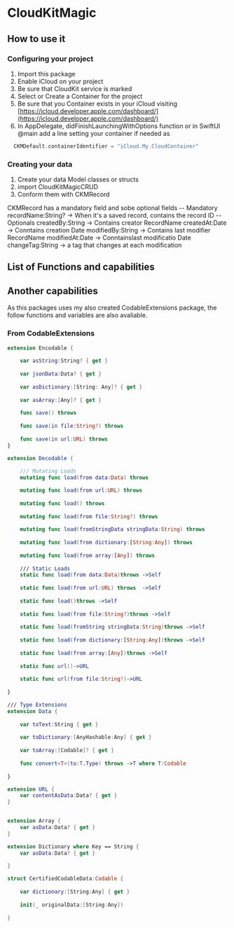 # CloudKitMagic

## How to use it

### Configuring your project
1. Import this package
2. Enable iCloud on your project
1. Be sure that CloudKit service is marked
2. Select or Create a Container for the project
3. Be sure that you Container exists in your iCloud visiting  [https://icloud.developer.apple.com/dashboard/](https://icloud.developer.apple.com/dashboard/)
3. In AppDelegate, didFinishLaunchingWithOptions function or in SwiftUI @main add a line setting your container if needed as
```swift
  CKMDefault.containerIdentifier = "iCloud.My.CloudContainer"
```


### Creating your data

1. Create your data Model classes or structs
2. import CloudKitMagicCRUD
3. Conform them with CKMRecord


CKMRecord has a mandatory field and sobe optional fields
-- Mandatory
recordName:String? -> When it's a saved record, contains the record ID
-- Optionals
createdBy:String -> Contains creator RecordName
createdAt:Date -> Conntains creation Date
modifiedBy:String -> Contains last modifier RecordName
modifiedAt:Date -> Conntainslast modificatio Date
changeTag:String -> a tag that changes at each modification




## List of Functions and capabilities


## Another capabilities

As this packages uses my also created CodableExtensions package, the follow functions and variables are also avaliable.

### From CodableExtensions

```swift
extension Encodable {
	
	var asString:String? { get }
	
	var jsonData:Data? { get }
	
	var asDictionary:[String: Any]? { get }
	
	var asArray:[Any]? { get }
	
	func save() throws
	
	func save(in file:String?) throws
	
	func save(in url:URL) throws
}

extension Decodable {
	
	/// Mutating Loads
	mutating func load(from data:Data) throws

	mutating func load(from url:URL) throws
	
	mutating func load() throws
	
	mutating func load(from file:String?) throws
	
	mutating func load(fromStringData stringData:String) throws
	
	mutating func load(from dictionary:[String:Any]) throws
	
	mutating func load(from array:[Any]) throws
	
	/// Static Loads
	static func load(from data:Data)throws ->Self
	
	static func load(from url:URL) throws  ->Self
	
	static func load()throws ->Self
	
	static func load(from file:String?)throws ->Self
	
	static func load(fromString stringData:String)throws ->Self
	
	static func load(from dictionary:[String:Any])throws ->Self
	
	static func load(from array:[Any])throws ->Self
	
	static func url()->URL
	
	static func url(from file:String?)->URL
	
}

/// Type Extensions
extension Data {
	
	var toText:String { get }
	
	var toDictionary:[AnyHashable:Any] { get }
	
	var toArray:[Codable]? { get }
	
	func convert<T>(to:T.Type) throws ->T where T:Codable
	
}

extension URL {
	var contentAsData:Data? { get }
}


extension Array {
	var asData:Data? { get }
}

extension Dictionary where Key == String { 
	var asData:Data? { get }
	
}

struct CertifiedCodableData:Codable {
	
	var dictionary:[String:Any] { get }
	
	init(_ originalData:[String:Any])
	
}

```

